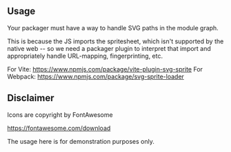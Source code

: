 ## Usage

Your packager must have a way to handle SVG paths in the module graph.

This is because the JS imports the spritesheet, which isn't supported by the native web -- so we need a packager plugin to interpret that import and appropriately handle URL-mapping, fingerprinting, etc.


For Vite:
https://www.npmjs.com/package/vite-plugin-svg-sprite
For Webpack:
https://www.npmjs.com/package/svg-sprite-loader

## Disclaimer

Icons are copyright by FontAwesome

https://fontawesome.com/download


The usage here is for demonstration purposes only.


